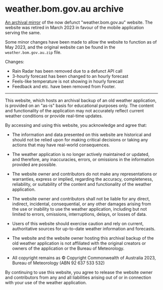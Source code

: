# weather.bom.gov.au archive
[An archival mirror](https://bomweather.firebaseapp.com) of the now defunct "weather.bom.gov.au" website. The website was retired in March 2023 in favour of the mobile application serving the same.

Some minor changes have been made to allow the website to function as of May 2023, and the original website can be found in the `weather.bom.gov.au.zip` file.

Changes:
* Rain Radar has been removed due to a defunct API call
* 3-hourly forecast has been changed to an hourly forecast
* Feels-like temperature is not showing in hourly forecast
* Feedback and etc. have been removed from Footer.

---

This website, which hosts an archival backup of an old weather application, is provided on an "as-is" basis for educational purposes only. The content and functionality of the application may not accurately reflect current weather conditions or provide real-time updates.

By accessing and using this website, you acknowledge and agree that:

* The information and data presented on this website are historical and should not be relied upon for making critical decisions or taking any actions that may have real-world consequences.

* The weather application is no longer actively maintained or updated, and therefore, any inaccuracies, errors, or omissions in the information provided are possible.

* The website owner and contributors do not make any representations or warranties, express or implied, regarding the accuracy, completeness, reliability, or suitability of the content and functionality of the weather application.

* The website owner and contributors shall not be liable for any direct, indirect, incidental, consequential, or any other damages arising from the use or inability to use the weather application, including but not limited to errors, omissions, interruptions, delays, or losses of data.

* Users of this website should exercise caution and rely on current, authoritative sources for up-to-date weather information and forecasts.

* The website and the website owner hosting this archival backup of the old weather application is not affiliated with the original creators or owners of the application or the Bureau of Meteorology.

* All copyright remains as © Copyright Commonwealth of Australia 2023, Bureau of Meteorology (ABN 92 637 533 532)

By continuing to use this website, you agree to release the website owner and contributors from any and all liabilities arising out of or in connection with your use of the weather application.